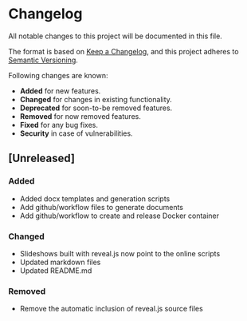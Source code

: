 # Changelog
All notable changes to this project will be documented in this file.

The format is based on [Keep a Changelog](https://keepachangelog.com/en/1.0.0/),
and this project adheres to [Semantic Versioning](https://semver.org/spec/v2.0.0.html).

Following changes are known:
  - **Added** for new features.
  - **Changed** for changes in existing functionality.
  - **Deprecated** for soon-to-be removed features.
  - **Removed** for now removed features.
  - **Fixed** for any bug fixes.
  - **Security** in case of vulnerabilities.


## [Unreleased]

### Added
- Added docx templates and generation scripts
- Add github/workflow files to generate documents
- Add github/workflow to create and release Docker container

### Changed
- Slideshows built with reveal.js now point to the online scripts
- Updated markdown files
- Updated README.md

### Removed
- Remove the automatic inclusion of reveal.js source files
